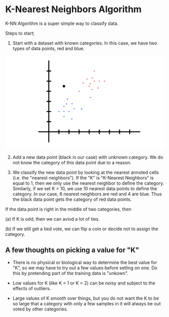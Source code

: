 # K-Nearest Neighbors Algorithm

K-NN Algorithm is a super simple way to classify data.

Steps to start;

1. Start with a dataset with known categories. In this case, we have two types of data points, red and blue.

![Simple scatterplot of two types of data points](images/image_1.jpeg "Simple scatterplot of two types of data points")

2. Add a new data point (black in our case) with unknown category. We do not know the category of this data point due to a reason.

3. We classify the new data point by looking at the nearest annoted cells (i.e. the "nearest neighbors"). If the "K" is "K-Nearest Neighbors" is equal to 1, then we only use the nearest neighbor to define the category. Similarly, if we set K = 10, we use 10 nearest data points to define the category. In our case, 6 nearest neighbors are red and 4 are blue. Thus the black data point gets the category of red data points.

If the data point is right in the middle of two categories, then

(a) If K is odd, then we can aviod a lot of ties.

(b) If we still get a tied vote, we can flip a coin or decide not to assign the category.

## A few thoughts on picking a value for "K"

- There is no physical or biological way to determine the best value for "K", so we may have to try out a few values before setling on one. Do this by pretending part of the training data is "unkown".

- Low values for K (like K = 1 or K = 2) can be noisy and subject to the effects of outliers.

- Large values of K smooth over things, but you do not want the K to be so large that a category with only a few samples in it will always be out voted by other categories.

